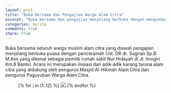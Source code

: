 ```yaml
---
layout: post
title: "Buka Bersama dan Pengajian Warga Alam Citra"
excerpt: "Buka bersama dan pengajian menjelang berbuka dengan mengundang penceramah Ust. DR dr. Sagiran Sp.B M.Kes"
categories: berita
comments: true
share: true
---
```


Buka bersama seluruh warga muslim alam citra yang diawali pengajian menjelang berbuka puasa dengan penceramah Ust. DR dr. Sagiran Sp.B M.Kes yang dikenal sebagai pemilik rumah sakit Nur Hidayah di Jl. Imogiri Km.8 Bantul. Acara ini merupakan inisiasi dari adik-adik karang taruna alam citra yang didukung oleh pengurus Masjid Al-Hikmah Alam Citra dan pengurus Paguyuban Warga Alam Citra.

<figure class="third">
  {% for i in (1..12) %}
    <a class="image-popup" href="{{ site.url }}/images/2018-juni/buka-bersama/{{ i }}.jpg"><img src="{{ site.url }}/images/2018-juni/buka-bersama/thumb/{{ i }}.jpg"></a>
  {% endfor %}
</figure>
